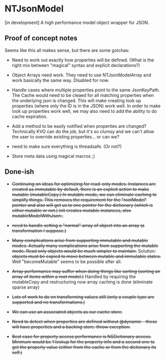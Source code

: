 NTJsonModel
===========

[in development] A high performance model object wrapper for JSON.

Proof of concept notes
----------------------

Seems like this all makes sense, but there are some gotchas:

 - Need to work out exactly how properties will be defined. (What is the right mix between "magical"
 syntax and explicit declarations?)
 
 - Object Arrays need work. They need to use NTJsonModelArray and work basically the same way. Disabled for now.
 
 - Handle cases where multiple properties point to the same JsonKeyPath. The Cache would need to be cleaed for all matching properties
   when the underlying json is changed. This will make creating look up properties (where only the ID is in the JSON) work well. In order
   to make look up properties work well, we may also need to add the ability to do cache expiration.
   
 - Add a method to be easily notified when properties are changed? Technically KVO can do the job, but it's so clumsy and we can't allow
   the user to override existing properties... or can we?
   
 - need to make sure everything is threadsafe. (Or not?)
 
 - Store meta data using magical macros ;)

Done-ish
--------
   
 - ~~Continuing on ideas for optimizing for read-only modes. Instances are created as immutable by default, there
   is an explicit action to make mutable (mutableCopy.) In mutable mode, we can eliminate caching to simplify things.
   This removes the requirement for the "rootModel" pointer and also will get us to one pointer for the dictionary 
   (which is either mutable or not.) init creates mutable instances, also mutableModelWithJson:.~~
   
 - ~~need to handle setting a "normal" array of object into an array (a transformation I suppose.)~~
   
 - ~~Many complications arise from supporting immutable and mutable modes. Actually many complications arise from supporting
   the mutable mode. Read only objects would be much simpler to maintain.~~ Solution: ~~objects must be copied to move between
   mutable and immutable states.~~ Well "becomeMutable" seems to be possible after all.
   
 - ~~Array performance may suffer when doing things like sorting (sorting an array of items within a root model.)~~ Handled
 by requiring the mutableCopy and restructuring now array caching is done (eliminate sparse array)
 
  - ~~Lots of work to do on transforming values still (only a couple type are supported and no transformations.)~~
  
  - ~~We can use an associated objects as our cache store.~~
   
  - ~~Need to detect when properties are defined without @dynamic - these will have properties and
 a backing store. throw exception.~~
 
  - ~~Best case for property access performance is NSDictionary access. Minimum would be 1 lookup for the property info
   and a second one to get the property value (either from the cache or from the dictionary its self.)~~




 

 

